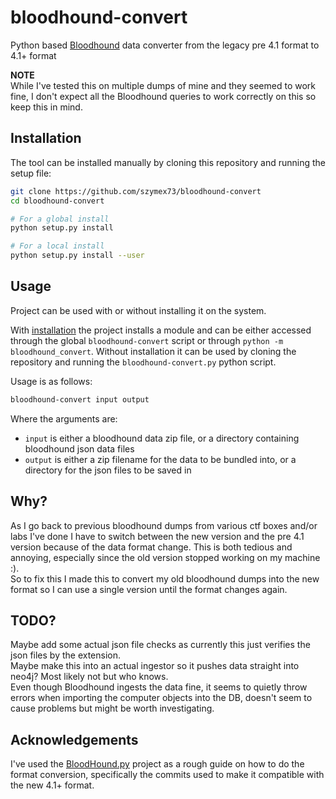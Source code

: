 # bloodhound-convert
Python based [Bloodhound](https://github.com/BloodHoundAD/BloodHound) data converter from the legacy pre 4.1 format to 4.1+ format

**NOTE**  
While I've tested this on multiple dumps of mine and they seemed to work fine, I don't expect all the Bloodhound queries to work correctly on this so keep this in mind.

## Installation
The tool can be installed manually by cloning this repository and running the setup file:
```sh
git clone https://github.com/szymex73/bloodhound-convert
cd bloodhound-convert

# For a global install
python setup.py install

# For a local install
python setup.py install --user
```

## Usage
Project can be used with or without installing it on the system.

With [installation](#installation) the project installs a module and can be either accessed through the global `bloodhound-convert` script or through `python -m bloodhound_convert`.
Without installation it can be used by cloning the repository and running the `bloodhound-convert.py` python script.

Usage is as follows:
```sh
bloodhound-convert input output
```
Where the arguments are:
- `input` is either a bloodhound data zip file, or a directory containing bloodhound json data files
- `output` is either a zip filename for the data to be bundled into, or a directory for the json files to be saved in

## Why?
As I go back to previous bloodhound dumps from various ctf boxes and/or labs I've done I have to switch between the new version and the pre 4.1 version because of the data format change. This is both tedious and annoying, especially since the old version stopped working on my machine :).  
So to fix this I made this to convert my old bloodhound dumps into the new format so I can use a single version until the format changes again.

## TODO?
Maybe add some actual json file checks as currently this just verifies the json files by the extension.  
Maybe make this into an actual ingestor so it pushes data straight into neo4j? Most likely not but who knows.  
Even though Bloodhound ingests the data fine, it seems to quietly throw errors when importing the computer objects into the DB, doesn't seem to cause problems but might be worth investigating.

## Acknowledgements
I've used the [BloodHound.py](https://github.com/fox-it/BloodHound.py) project as a rough guide on how to do the format conversion, specifically the commits used to make it compatible with the new 4.1+ format.

